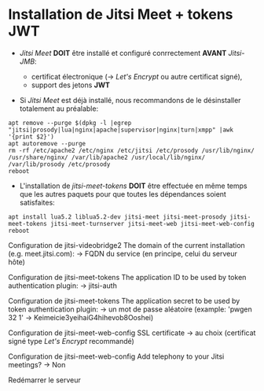 # Installation de Jitsi Meet + tokens JWT

  * *Jitsi Meet* **DOIT** être installé et configuré conrrectement **AVANT** *Jitsi-JMB*:
    * certificat électronique (-> *Let's Encrypt* ou autre certificat signé),
    * support des jetons **JWT**

  * Si *Jitsi Meet* est déjà installé, nous recommandons de le désinstaller totalement au préalable:
```
apt remove --purge $(dpkg -l |egrep "jitsi|prosody|lua|nginx|apache|supervisor|nginx|turn|xmpp" |awk '{print $2}')
apt autoremove --purge
rm -rf /etc/apache2 /etc/nginx /etc/jitsi /etc/prosody /usr/lib/nginx/ /usr/share/nginx/ /var/lib/apache2 /usr/local/lib/nginx/ /var/lib/prosody /etc/prosody
reboot
```

 * L'installation de *jitsi-meet-tokens* **DOIT** être effectuée en même temps que les autres paquets pour que toutes les dépendances soient satisfaites:
```
apt install lua5.2 liblua5.2-dev jitsi-meet jitsi-meet-prosody jitsi-meet-tokens jitsi-meet-turnserver jitsi-meet-web jitsi-meet-web-config
reboot
```

Configuration de jitsi-videobridge2
The domain of the current installation (e.g. meet.jitsi.com):
-> FQDN du service (en principe, celui du serveur hôte)

Configuration de jitsi-meet-tokens
The application ID to be used by token authentication plugin:
-> jitsi-auth

Configuration de jitsi-meet-tokens
The application secret to be used by token authentication plugin:
-> un mot de passe aléatoire (example: 'pwgen 32 1' -> Keimeicie3yeihaiG4hihevob8Ooshei)

Configuration de jitsi-meet-web-config
SSL certificate
-> au choix (certificat signé type *Let's Encrypt* recommandé)

Configuration de jitsi-meet-web-config
Add telephony to your Jitsi meetings?
-> Non

Redémarrer le serveur
